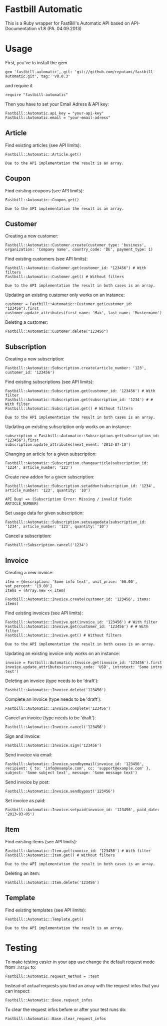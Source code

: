 Fastbill Automatic
==================

This is a Ruby wrapper for FastBill's Automatic API based on API-Documentation v1.8 (PA. 04.09.2013)

Usage
======

First, you've to install the gem

    gem 'fastbill-automatic', git: 'git://github.com/reputami/fastbill-automatic.git', tag: 'v0.0.3'

and require it

    require "fastbill-automatic"

Then you have to set your Email Adress & API key:

    Fastbill::Automatic.api_key = "your-api-key"
    Fastbill::Automatic.email = "your-email-adress"

Article
-------

Find existing articles (see API limits):

    Fastbill::Automatic::Article.get()

    Due to the API implementation the result is an array.

Coupon
------

Find existing coupons (see API limits):

    Fastbill::Automatic::Coupon.get()

    Due to the API implementation the result is an array.

Customer
--------

Creating a new customer:

    Fastbill::Automatic::Customer.create(customer_type: 'business', organization: 'Company name', country_code: 'DE', payment_type: 1)

Find existing customers (see API limits):

    Fastbill::Automatic::Customer.get(customer_id: "123456") # With filters
    Fastbill::Automatic::Customer.get() # Without filters

    Due to the API implementation the result in both cases is an array.

Updating an existing customer only works on an instance:

    customer = Fastbill::Automatic::Customer.get(customer_id: "123456").first
    customer.update_attributes(first_name: 'Max', last_name: 'Mustermann')

Deleting a customer:

    Fastbill::Automatic::Customer.delete("123456")


Subscription
------------

Creating a new subscription:

    Fastbill::Automatic::Subscription.create(article_number: '123', customer_id: '123456')

Find existing subscriptions (see API limits):

    Fastbill::Automatic::Subscription.get(customer_id: '123456') # With filter
    Fastbill::Automatic::Subscription.get(subscription_id: '1234') # # With filter
    Fastbill::Automatic::Subscription.get() # Without filters

    Due to the API implementation the result in both cases is an array.

Updating an existing subscription only works on an instance:

    subscription = Fastbill::Automatic::Subscription.get(subscription_id: "123456").first
    subscription.update_attributes(next_event: '2013-07-10')

Changing an article for a given subscription:

    Fastbill::Automatic::Subscription.changearticle(subscription_id: '1234', article_number: '123')

Create new addon for a given subscription:

    Fastbill::Automatic::Subscription.setaddon(subscription_id: '1234', article_number: '123', quantity: '10')

    API Bug! => (Subscription Error: Missing / invalid field: ARTICLE_NUMBER)

Set usage data for given subscription:

    Fastbill::Automatic::Subscription.setusagedata(subscription_id: '1234', article_number: '123', quantity: '10')

Cancel a subscription:

    Fastbill::Subscription.cancel('1234')

Invoice
-------

Creating a new invoice:

    item = {description: 'Some info text', unit_price: '60.00', vat_percent: '19.00'}
    items = (Array.new << item)

    Fastbill::Automatic::Invoice.create(customer_id: '123456', items: items)

Find existing invoices (see API limits):

    Fastbill::Automatic::Invoive.get(invoice_id: '123456') # With filter
    Fastbill::Automatic::Invoive.get(customer_id: '123456') # # With filter
    Fastbill::Automatic::Invoive.get() # Without filters

    Due to the API implementation the result in both cases is an array.

Updating an existing invoice only works on an instance:

    invoice = Fastbill::Automatic::Invoice.get(invoice_id: '123456').first
    invoice.update_attributes(currency_code: 'USD', introtext: 'Some intro text')

Deleting an invoice (type needs to be 'draft'):

    Fastbill::Automatic::Invoice.delete('123456')

Complete an invoice (type needs to be 'draft'):

    Fastbill::Automatic::Invoice.complete('123456')

Cancel an invoice (type needs to be 'draft'):

    Fastbill::Automatic::Invoice.cancel('123456')

Sign and invoice:

    Fastbill::Automatic::Invoice.sign('123456')

Send invoice via email:

    Fastbill::Automatic::Invoice.sendbyemail(invoice_id: '123456', recipient: { to: 'info@example.com', cc: 'support@example.com' }, subject: 'Some subject text', message: 'Some message text')

Send invoice by post:

    Fastbill::Automatic::Invoice.sendbypost('123456')

Set invoice as paid:

    Fastbill::Automatic::Invoice.setpaid(invoice_id: '123456', paid_date: '2013-03-05')

Item
----

Find existing items (see API limits):

    Fastbill::Automatic::Item.get(invoice_id: '123456') # With filter
    Fastbill::Automatic::Item.get() # Without filters

    Due to the API implementation the result in both cases is an array.

Deleting an item:

    Fastbill::Automatic::Item.delete('123456')

Template
--------

Find existing templates (see API limits):

    Fastbill::Automatic::Template.get()

    Due to the API implementation the result is an array.


Testing
=======

To make testing easier in your app use change the default request mode from `:https` to:

    Fastbill::Automatic.request_method = :test

Instead of actual requests you find an array with the request infos that you can inspect:

    Fastbill::Automatic::Base.request_infos

To clear the request infos before or after your test runs do:

    Fastbill::Automatic::Base.clear_request_infos













